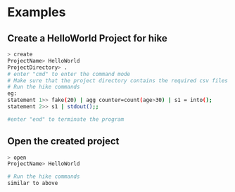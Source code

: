 # Examples

## Create a HelloWorld Project for hike

```bash
> create
ProjectName> HelloWorld
ProjectDirectory> .
# enter "cmd" to enter the command mode
# Make sure that the project directory contains the required csv files
# Run the hike commands
eg:
statement 1>> fake(20) | agg counter=count(age>30) | s1 = into();
statement 2>> s1 | stdout();;

#enter "end" to terminate the program
```

## Open the created project

```bash
> open
ProjectName> HelloWorld

# Run the hike commands
similar to above
```
